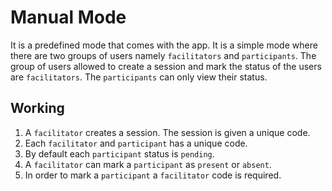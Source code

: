 # Manual Mode

It is a predefined mode that comes with the app. It is a simple mode where there are two groups of users namely `facilitators` and `participants`. The group of users allowed to create a session and mark the status of the users are `facilitators`. The `participants` can only view their status.

## Working

1. A `facilitator` creates a session. The session is given a unique code.
2. Each `facilitator` and `participant` has a unique code.
3. By default each `participant` status is `pending`.
4. A `facilitator` can mark a `participant` as `present` or `absent`.
5. In order to mark a `participant` a `facilitator` code is required.
